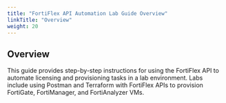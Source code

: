 ```yaml
---
title: "FortiFlex API Automation Lab Guide Overview"
linkTitle: "Overview"
weight: 20
---
```


## Overview

This guide provides step-by-step instructions for using the FortiFlex API to automate licensing and provisioning tasks in a lab environment. Labs include using Postman and Terraform with FortiFlex APIs to provision FortiGate, FortiManager, and FortiAnalyzer VMs.

